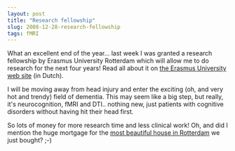 ```yaml
---
layout: post
title: "Research fellowship"
slug: 2008-12-28-research-fellowship
tags: fMRI
---
```


What an excellent end of the year... last week I was granted a research fellowship by Erasmus University Rotterdam which will allow me to do research for the next four years! Read all about it on [the Erasmus University web site](http://www.eur.nl/nieuws/detail/article/8524/) (in Dutch).

I will be moving away from head injury and enter the exciting (oh, and very hot and trendy) field of dementia. This may seem like a big step, but really, it's neurocognition, fMRI and DTI.. nothing new, just patients with cognitive disorders without having hit their head first.

So lots of money for more research time and less clinical work! Oh, and did I mention the huge mortgage for the [most beautiful house in Rotterdam](http://www.funda.nl/WoningAanbod/Koop/Detail/Fotos/?id=237c43f2-a663-4a2a-9786-fb193c1fed14&objecttype=DetailKoopObject) we just bought? ;-)
